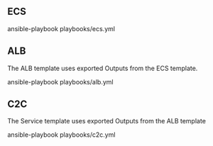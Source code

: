 ECS
-------
ansible-playbook playbooks/ecs.yml

ALB
-------
The ALB template uses exported Outputs from the ECS template.

ansible-playbook playbooks/alb.yml

C2C
-------
The Service template uses exported Outputs from the ALB template

ansible-playbook playbooks/c2c.yml
